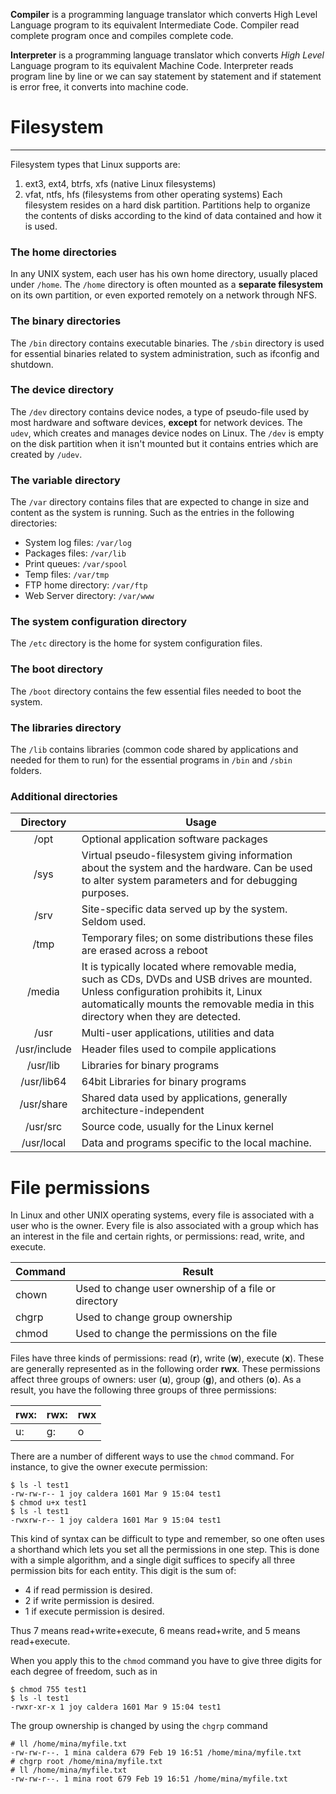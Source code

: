 **Compiler** is a programming language translator which converts High Level Language program to its equivalent Intermediate Code. Compiler read complete program once and compiles complete code.

**Interpreter** is a programming language translator which converts _High Level_  Language program to its equivalent Machine Code. Interpreter reads program line by line or we can say statement by statement and if statement is error free, it converts into machine code.

# Filesystem
----
Filesystem types that Linux supports are:
  1. ext3, ext4, btrfs, xfs (native Linux filesystems)
  2. vfat, ntfs, hfs (filesystems from other operating systems)
Each filesystem resides on a hard disk partition. Partitions help to organize the contents of disks according to the kind of data contained and how it is used.

### The home directories 
In any UNIX system, each user has his own home directory, usually placed under ``/home``. 
The ``/home`` directory is often mounted as a **separate filesystem** on its own partition, or even exported remotely on a network through NFS.

### The binary directories 
The ``/bin`` directory contains executable binaries.
The ``/sbin`` directory is used for essential binaries related to system administration, such as ifconfig and shutdown.

### The device directory
 The ``/dev`` directory contains device nodes, a type of pseudo-file used by most hardware and software devices, __except__ for network devices. 
 The ``udev``, which creates and manages device nodes on Linux.
 The ``/dev`` is empty on the disk partition when it isn't mounted but it contains entries which are created by ``/udev``.

### The variable directory
 
The ``/var`` directory contains files that are expected to change in size and content as the system is running.
Such as the entries in the following directories:
   + System log files: ``/var/log``
   + Packages files: ``/var/lib``
   + Print queues: ``/var/spool``
   + Temp files: ``/var/tmp``
   + FTP home directory: ``/var/ftp``
   +  Web Server directory: ``/var/www``
### The system configuration directory 
The ``/etc`` directory is the home for system configuration files.

### The boot directory 
The ``/boot`` directory contains the few essential files needed to boot the system. 

### The libraries directory 
The ``/lib`` contains libraries (common code shared by applications and needed for them to run) for the essential programs in ``/bin`` and ``/sbin`` folders. 

### Additional directories 
|Directory|Usage|
|:---------:|-----|
| /opt | Optional application software packages |
| /sys | Virtual pseudo-filesystem giving information about the system and the hardware. Can be used to alter system parameters and for debugging purposes. |
| /srv | Site-specific data served up by the system. Seldom used. |
| /tmp | Temporary files; on some distributions these files are erased across a reboot |
| /media | It is typically located where removable media, such as CDs, DVDs and USB drives are mounted. Unless configuration prohibits it, Linux automatically mounts the removable media in this directory when they are detected. |
| /usr | Multi-user applications, utilities and data |
| /usr/include | Header files used to compile applications |
| /usr/lib | Libraries for binary programs |
| /usr/lib64 | 64bit Libraries for binary programs |
| /usr/share | Shared data used by applications, generally architecture-independent |
| /usr/src | Source code, usually for the Linux kernel |
| /usr/local | Data and programs specific to the local machine. |


# File permissions

In Linux and other UNIX operating systems, every file is associated with a user who is the owner. Every file is also associated with a group which has an interest in the file and certain rights, or permissions: read, write, and execute.

|Command|Result|
|-------|-----------|
|chown|Used to change user ownership of a file or directory|
|chgrp|Used to change group ownership|
|chmod|Used to change the permissions on the file|

Files have three kinds of permissions: read (**r**), write (**w**), execute (**x**). These are generally represented as in the following order **rwx**. These permissions affect three groups of owners: user (**u**), group (**g**), and others (**o**). As a result, you have the following three groups of three permissions:

|rwx:|rwx:|rwx|
|----|----|---|
|u:|g:|o|

There are a number of different ways to use the ``chmod`` command. For instance, to give the owner execute permission:

```
$ ls -l test1
-rw-rw-r-- 1 joy caldera 1601 Mar 9 15:04 test1
$ chmod u+x test1
$ ls -l test1
-rwxrw-r-- 1 joy caldera 1601 Mar 9 15:04 test1
```

This kind of syntax can be difficult to type and remember, so one often uses a shorthand which lets you set all the permissions in one step. This is done with a simple algorithm, and a single digit suffices to specify all three permission bits for each entity. This digit is the sum of:

* 4 if read permission is desired.
* 2 if write permission is desired.
* 1 if execute permission is desired.

Thus 7 means read+write+execute, 6 means read+write, and 5 means read+execute.

When you apply this to the ``chmod`` command you have to give three digits for each degree of freedom, such as in
```
$ chmod 755 test1
$ ls -l test1
-rwxr-xr-x 1 joy caldera 1601 Mar 9 15:04 test1
```
The group ownership is changed by using the ``chgrp`` command
```
# ll /home/mina/myfile.txt
-rw-rw-r--. 1 mina caldera 679 Feb 19 16:51 /home/mina/myfile.txt
# chgrp root /home/mina/myfile.txt
# ll /home/mina/myfile.txt
-rw-rw-r--. 1 mina root 679 Feb 19 16:51 /home/mina/myfile.txt
```
